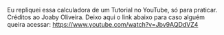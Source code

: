Eu repliquei essa calculadora de um Tutorial no YouTube, só para
praticar.
Créditos ao Joaby Oliveira.
Deixo aqui o link abaixo para caso alguém queira acessar:
https://www.youtube.com/watch?v=Jbv9AQDdVZ4